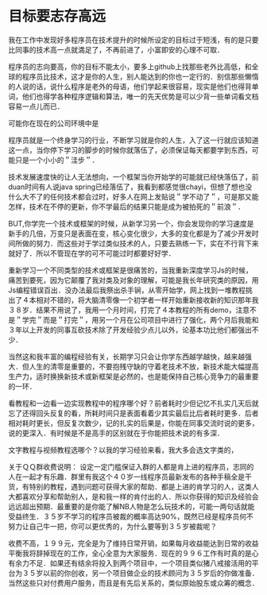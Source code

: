 # 目标要志存高远

我在工作中发现好多程序员在技术提升的时候所设定的目标过于短浅，有的是只要比同事的技术高一点就満足了，不再前进了，小富即安的心理不可取．


程序员的志向要高，你的目标不能太小，要多上github上找那些老外比高低，和全球的程序员比技术，这才是你的人生，别人能达到的你也一定行的．别信那些懒惰的人说的话，说什么程序是老外的母语，他们学起来很容易，现实是他们也得背单词，他们也得学各种程序逻辑和算法，唯一的先天优势是可以少背一些单词看文档容易一点儿而已．

可能你在现在的公司环境中是





程序员就是一个终身学习的行业，不断学习就是你的人生，入了这一行就应该知道这一点，当你停下学习的脚步的时候你就落伍了，必须保证每天都要学到东西，可能只是一个小小的＂洼步＂．

技术发展速度快的让人无法想向，一个框架当你开始学的可能就已经快落伍了，前duan时间有人说java spring已经落伍了，我看到都感觉很chayi，但想了想也没什么大不了的任何技术都会过时，好多人在网上发贴说＂学不动了＂，可是那又能怎样，技术在不停的更新，你不学最后的结果只能是成为被拍死的＂前浪＂．

BUT,你学完一个技术或框架的时候，从新学习另一个，你会发现你的学习速度是新手的几倍，万变只是表面在变，核心变化很少，大多的变化都是为了减少开发时间所做的努力．而这些对于学过类似技术的人，只要去熟练一下，实在不行背下来就好了．所以不管现在学的可不可能过时都要好好学．

重新学习一个不同类型的技术或框架是很痛苦的，当我重新深度学习Js的时候，痛苦到要死，因为它颠覆了我对类及对象的理解，可能是我长年研究类的原因，用Js编程错误百出．没办法最后我祭出杀手锏，从零开始学，网上找到一堆教程挑出了４本相对不错的，将大脑清零像一个初学者一样开始重新接收新的知识那年我３８岁．结果不用说了，我用一个月时间，打完了４本教程的所有demo，注意不是＂学完＂而是＂打完＂，用另一个月在公司项目中进行了强化，两个月后我能和３年以上开发的同事互砍技术除了开发经验少点儿以外，论基本功比他们都强出不少．

当然这和我丰富的编程经验有关，长期学习只会让你学东西越学越快，越来越强大．但人生的清零是重要的，不要抱残守缺的守着老技术不放，新技术能大幅提高生产力，适时换换新技术或新框架是必然的，也是能保持自己核心竞争力的最重要的一环．


看教程和一边看一边实现教程中的程序哪个好？前者耗时少但记忆不扎实几天后就忘了还得回头反复的看，所耗时间只是表面看着少其实最后比后者耗时更多．后者相对耗时更长，但反复次数少，记的扎实的后果是，你能在同事交流时说的更多，说的更深入．有时候是不是高手的区别就在于你能把技术说的有多深．

文字教程与视频教程选哪个？以我的学习经验来看，我大多会选文字类的，



关于ＱＱ群收费说明：
设定一定门槛保证入群的人都是肯上进的程序员，志同的人在一起才有乐趣．群里有我这个４０岁一线程序员最新发布的各种手稿全是干货，有特别的教程，遇到问题可获得大家的帮助．都是上进的肯学习的人，这类人大都喜欢分享和帮助别人，是和我一样的肯付出的人．所以你获得的知识及经验会远远超出预期．最重要的是你能了解NB人物是怎么玩技术的，可能一两句话就能受益终生．３５岁不学习的程序员被裁的概率高达90%，既然已经是程序员何不努力让自己牛一把，你可以更优秀的，为什么要等到３５岁被裁呢？



















































收费不高，１９９元，完全是为了维持日常开销，如果每月收益能达到日常的收益平衡我将辞掉现在的工作，全心全意为大家服务．现在的９９６工作有时真的是心有余力不足．如果还有结余将投入到两个项目中，一个项目类似猪八戒接活用的平台为３５岁以前的你创收，另一个项目做企业的技术顾问为３５岁后的你做准备．当然这些只对付费用户服务，而且是有先后关系的，类似原始股东或众筹的概念．